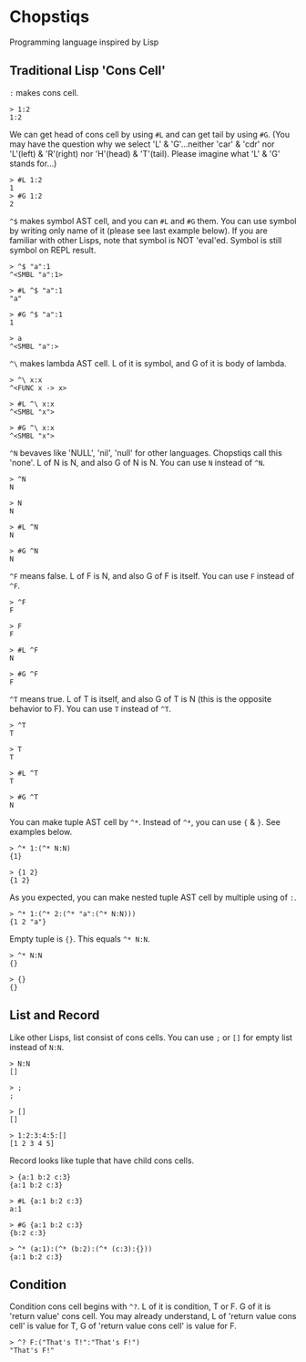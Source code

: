 # Chopstiqs
Programming language inspired by Lisp

## Traditional Lisp 'Cons Cell'

`:` makes cons cell.

```
> 1:2
1:2
```

We can get head of cons cell by using `#L`
and can get tail by using `#G`.
(You may have the question why we select 'L' & 'G'...neither 'car' & 'cdr' nor 'L'(left) & 'R'(right) nor 'H'(head) & 'T'(tail). Please imagine what 'L' & 'G' stands for...)

```
> #L 1:2
1
> #G 1:2
2
```

`^$` makes symbol AST cell, and you can `#L` and `#G` them. You can use symbol by writing only name of it (please see last example below). If you are familiar with other Lisps, note that symbol is NOT 'eval'ed. Symbol is still symbol on REPL result.

```
> ^$ "a":1
^<SMBL "a":1>

> #L ^$ "a":1
"a"

> #G ^$ "a":1
1

> a
^<SMBL "a":>
```

`^\` makes lambda AST cell. L of it is symbol, and G of it is body of lambda.

```
> ^\ x:x
^<FUNC x -> x>

> #L ^\ x:x
^<SMBL "x">

> #G ^\ x:x
^<SMBL "x">
```

`^N` bevaves like 'NULL', 'nil', 'null' for other languages.
Chopstiqs call this 'none'.
L of N is N, and also G of N is N.
You can use `N` instead of `^N`.

```
> ^N
N

> N
N

> #L ^N
N

> #G ^N
N
```

`^F` means false.
L of F is N, and also G of F is itself.
You can use `F` instead of `^F`.

```
> ^F
F

> F
F

> #L ^F
N

> #G ^F
F
```

`^T` means true.
L of T is itself, and also G of T is N
(this is the opposite behavior to F).
You can use `T` instead of `^T`.

```
> ^T
T

> T
T

> #L ^T
T

> #G ^T
N
```

You can make tuple AST cell by `^*`. Instead of `^*`, you can use `{` & `}`. See examples below.

```
> ^* 1:(^* N:N)
{1}

> {1 2}
{1 2}
```

As you expected, you can make nested tuple AST cell by multiple using of `:`.

```
> ^* 1:(^* 2:(^* "a":(^* N:N)))
{1 2 "a"}
```

Empty tuple is `{}`. This equals `^* N:N`.

```
> ^* N:N
{}

> {}
{}
```

## List and Record
Like other Lisps, list consist of cons cells.
You can use `;` or `[]` for empty list instead of `N:N`.
```
> N:N
[]

> ;
;

> []
[]

> 1:2:3:4:5:[]
[1 2 3 4 5]
```

Record looks like tuple that have child cons cells.

```
> {a:1 b:2 c:3}
{a:1 b:2 c:3}

> #L {a:1 b:2 c:3}
a:1

> #G {a:1 b:2 c:3}
{b:2 c:3}

> ^* (a:1):(^* (b:2):(^* (c:3):{}))
{a:1 b:2 c:3}
```

## Condition
Condition cons cell begins with `^?`.
L of it is condition, T or F.
G of it is 'return value' cons cell.
You may already understand,
L of 'return value cons cell' is value for T,
G of 'return value cons cell' is value for F.

```
> ^? F:("That's T!":"That's F!")
"That's F!"

```
